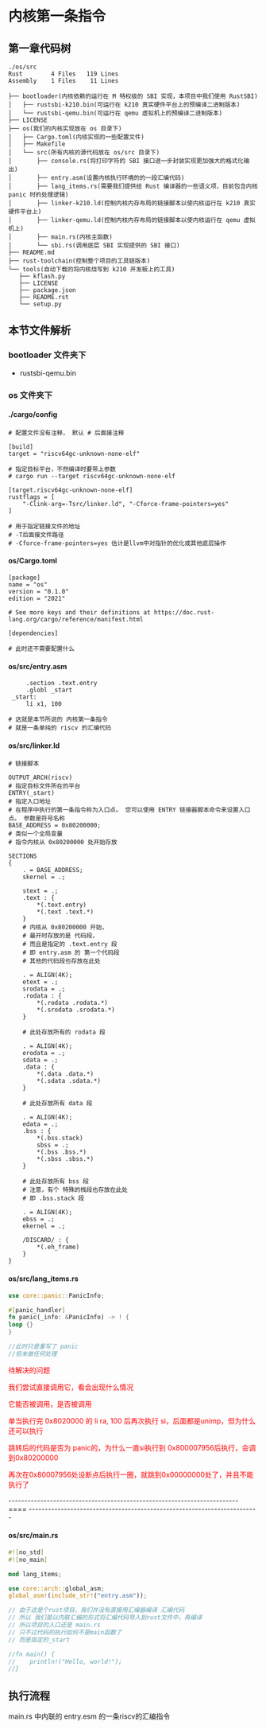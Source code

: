 # 内核第一条指令



## 第一章代码树

```
./os/src
Rust        4 Files   119 Lines
Assembly    1 Files    11 Lines

├── bootloader(内核依赖的运行在 M 特权级的 SBI 实现，本项目中我们使用 RustSBI)
│   ├── rustsbi-k210.bin(可运行在 k210 真实硬件平台上的预编译二进制版本)
│   └── rustsbi-qemu.bin(可运行在 qemu 虚拟机上的预编译二进制版本)
├── LICENSE
├── os(我们的内核实现放在 os 目录下)
│   ├── Cargo.toml(内核实现的一些配置文件)
│   ├── Makefile
│   └── src(所有内核的源代码放在 os/src 目录下)
│       ├── console.rs(将打印字符的 SBI 接口进一步封装实现更加强大的格式化输出)
│       ├── entry.asm(设置内核执行环境的的一段汇编代码)
│       ├── lang_items.rs(需要我们提供给 Rust 编译器的一些语义项，目前包含内核 panic 时的处理逻辑)
│       ├── linker-k210.ld(控制内核内存布局的链接脚本以使内核运行在 k210 真实硬件平台上)
│       ├── linker-qemu.ld(控制内核内存布局的链接脚本以使内核运行在 qemu 虚拟机上)
│       ├── main.rs(内核主函数)
│       └── sbi.rs(调用底层 SBI 实现提供的 SBI 接口)
├── README.md
├── rust-toolchain(控制整个项目的工具链版本)
└── tools(自动下载的将内核烧写到 k210 开发板上的工具)
   ├── kflash.py
   ├── LICENSE
   ├── package.json
   ├── README.rst
   └── setup.py
```



## 本节文件解析

### bootloader 文件夹下

- rustsbi-qemu.bin

### os 文件夹下

#### ./cargo/config

```
# 配置文件没有注释， 默认 # 后面接注释

[build]
target = "riscv64gc-unknown-none-elf"

# 指定目标平台，不然编译时要带上参数
# cargo run --target riscv64gc-unknown-none-elf

[target.riscv64gc-unknown-none-elf]
rustflags = [
    "-Clink-arg=-Tsrc/linker.ld", "-Cforce-frame-pointers=yes"
]

# 用于指定链接文件的地址
# -T后面接文件路径
# -Cforce-frame-pointers=yes 估计是llvm中对指针的优化或其他底层操作

```

#### os/Cargo.toml

```
[package]
name = "os"
version = "0.1.0"
edition = "2021"

# See more keys and their definitions at https://doc.rust-lang.org/cargo/reference/manifest.html

[dependencies]

# 此时还不需要配置什么
```

#### os/src/entry.asm

```
     .section .text.entry
     .globl _start
 _start:
     li x1, 100

# 这就是本节所说的 内核第一条指令
# 就是一条单纯的 riscv 的汇编代码
```

#### os/src/linker.ld

```ld
# 链接脚本

OUTPUT_ARCH(riscv)
# 指定目标文件所在的平台
ENTRY(_start)
# 指定入口地址
# 在程序中执行的第一条指令称为入口点。 您可以使用 ENTRY 链接器脚本命令来设置入口点。 参数是符号名称
BASE_ADDRESS = 0x80200000;
# 类似一个全局变量
# 指令内核从 0x80200000 处开始存放

SECTIONS
{
    . = BASE_ADDRESS;
    skernel = .;

    stext = .;
    .text : {
        *(.text.entry)
        *(.text .text.*)
    }
    # 内核从 0x80200000 开始，
    # 最开时存放的是 代码段，
    # 而且是指定的 .text.entry 段
    # 即 entry.asm 的 第一个代码段
    # 其他的代码段也存放在此处

    . = ALIGN(4K);
    etext = .;
    srodata = .;
    .rodata : {
        *(.rodata .rodata.*)
        *(.srodata .srodata.*)
    }
    
    # 此处存放所有的 rodata 段

    . = ALIGN(4K);
    erodata = .;
    sdata = .;
    .data : {
        *(.data .data.*)
        *(.sdata .sdata.*)
    }
    
    # 此处存放所有 data 段

    . = ALIGN(4K);
    edata = .;
    .bss : {
        *(.bss.stack)
        sbss = .;
        *(.bss .bss.*)
        *(.sbss .sbss.*)
    }
	
	# 此处存放所有 bss 段
	# 注意，有个 特殊的栈段也存放在此处
	# 即 .bss.stack 段
	
    . = ALIGN(4K);
    ebss = .;
    ekernel = .;

    /DISCARD/ : {
        *(.eh_frame)
    }
}

```

#### os/src/lang_items.rs

```rust
use core::panic::PanicInfo;

#[panic_handler]
fn panic(_info: &PanicInfo) -> ! {
loop {}
}

//此时只是重写了 panic
//但未做任何处理
```

<font color="red">待解决的问题</font>	

<font color="red">我们尝试直接调用它，看会出现什么情况</font>	

<font color="red">它能否被调用，是否被调用</font>	

<font color="red">单当执行完 0x8020000 的 li ra, 100 后再次执行 si，后面都是unimp，但为什么还可以执行</font>	

<font color="red">跳转后的代码是否为 panic的，为什么一直si执行到 0x800007956后执行，会调到0x80200000</font>	

 <font color="red">再次在0x80007956处设断点后执行一圈，就跳到0x00000000处了，并且不能执行了</font>

------------------------------------------------------------------------ ==== ------------------------------------------------------------------------

#### os/src/main.rs

```rust
#![no_std]
#![no_main]

mod lang_items;

use core::arch::global_asm;
global_asm!(include_str!("entry.asm"));

// 由于这是个rust项目，我们并没有直接用汇编器编译 汇编代码
// 所以 我们是以内联汇编的形式将汇编代码导入到rust文件中，再编译
// 所以项目的入口还是 main.rs
// 只不过代码的执行如何不是main函数了
// 而是指定的_start

//fn main() {
//    println!("Hello, world!");
//}
```



## 执行流程

main.rs 中内联的 entry.esm 的一条riscv的汇编指令




